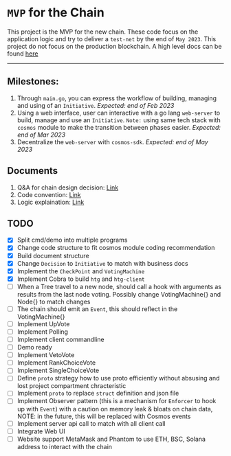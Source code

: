 # `MVP` for the Chain

This project is the MVP for the new chain. These code focus on the application logic and try to deliver a `test-net` by the end of `May 2023`. This project do not focus on the production blockchain. A high level docs can be found [here](https://hectagondao.notion.site/D-Chain-Design-a7f071f3e7514191be453852a5675699)
<hr>

## Milestones:

1. Through `main.go`, you can express the workflow of building, managing and using of an `Initiative`. *Expected: end of Feb 2023*
2. Using a web interface, user can interactive with a go lang `web-server` to build, manage and use an `Initiative`. `Note:` using same tech stack with `cosmos` module to make the transition between phases easier. *Expected: end of Mar 2023*
3. Decentralize the `web-server` with `cosmos-sdk`. *Expected: end of May 2023*

## Documents

1. Q&A for chain design decision: [Link](assets/DesignQA.md)
2. Code convention: [Link](assets/Code.md)
3. Logic explaination: [Link](assets/Logic.md)

## TODO

- [x] Split cmd/demo into multiple programs
- [x] Change code structure to fit cosmos module coding recommendation
- [x] Build document structure
- [x] Change `Decision` to `Initiative` to match with business docs
- [x] Implement the `CheckPoint` and `VotingMachine`
- [x] Implement Cobra to build `htg` and `htg-client`
- [ ] When a Tree travel to a new node, should call a hook with arguments as results from the last node voting. Possibly change VotingMachine{} and Node{} to match changes
- [ ] The chain should emit an `Event`, this should reflect in the VotingMachine{}
- [ ] Implement UpVote
- [ ] Implement Polling
- [ ] Implement client commandline
- [ ] Demo ready
- [ ] Implement VetoVote
- [ ] Implement RankChoiceVote
- [ ] Implement SingleChoiceVote
- [ ] Define `proto` strategy how to use proto efficiently without absusing and lost project compartment chracteristic
- [ ] Implement `proto` to replace `struct` definition and json file
- [ ] Implement Observer pattern (this is a mechanism for `Enforcer` to hook up with `Event`) with a caution on memory leak & bloats on chain data, NOTE: in the future, this will be replaced with Cosmos events
- [ ] Implement server api call to match with all client call
- [ ] Integrate Web UI
- [ ] Website support MetaMask and Phantom to use ETH, BSC, Solana address to interact with the chain
